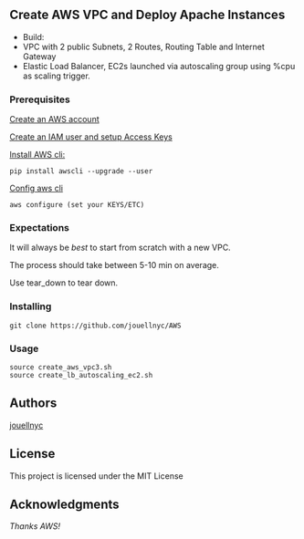 ## Create AWS VPC and Deploy Apache Instances 

- Build:
- VPC with 2 public Subnets, 2 Routes, Routing Table and Internet Gateway
- Elastic Load Balancer, EC2s launched via autoscaling group using %cpu as scaling trigger.


### Prerequisites
[Create an AWS account](https://aws.amazon.com)

[Create an IAM user and setup Access Keys](https://docs.aws.amazon.com/IAM/latest/UserGuide/id_users_create.html#id_users_create_cliwpsapi)

[Install AWS cli:](https://docs.aws.amazon.com/cli/latest/userguide/installing.html)
```
pip install awscli --upgrade --user
```
[Config aws cli](https://docs.aws.amazon.com/cli/latest/userguide/cli-chap-getting-started.html)
```
aws configure (set your KEYS/ETC)
```

### Expectations 
It will always be *best* to start from scratch with a new VPC.

The process should take between 5-10 min on average.

Use tear_down to tear down.

### Installing
```
git clone https://github.com/jouellnyc/AWS
```

### Usage
```
source create_aws_vpc3.sh 
source create_lb_autoscaling_ec2.sh
```

## Authors
[jouellnyc](mailto:jouellnyc@gmail.com)

## License
This project is licensed under the MIT License

## Acknowledgments
*Thanks AWS!*
